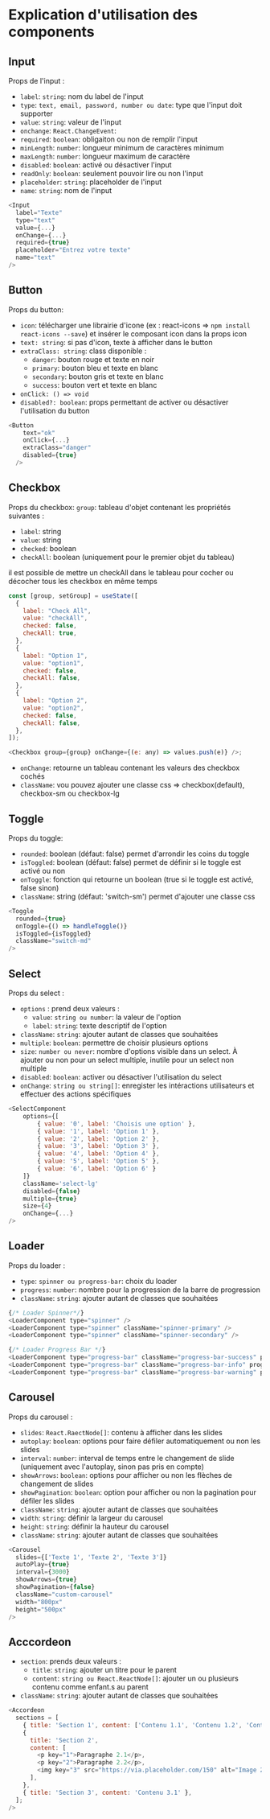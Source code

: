 # Explication d'utilisation des components

## Input 

Props de l'input :

- `label`: `string`: nom du label de l'input
- `type`: `text, email, password, number ou date`: type que l'input doit supporter 
- `value`: `string`: valeur de l'input
- `onchange`: `React.ChangeEvent`: 
- `required`: `boolean`: obligaiton ou non de remplir l'input
- `minLength`: `number`: longueur minimum de caractères minimum
- `maxLength`: `number`: longueur maximum de caractère
- `disabled`: `boolean`: activé ou désactiver l'input
- `readOnly`: `boolean`: seulement pouvoir lire ou non l'input
- `placeholder`: `string`: placeholder de l'input
- `name`: `string`: nom de l'input

```javascript
<Input
  label="Texte"
  type="text"
  value={...}
  onChange={...}
  required={true}
  placeholder="Entrez votre texte"
  name="text"
/>
```

## Button

Props du button:

- `icon`: télécharger une librairie d'icone (ex : react-icons => `npm install react-icons --save`) et insérer le composant icon dans la props icon
- `text: string`: si pas d'icon, texte à afficher dans le button
- `extraClass: string`: class disponible :
  - `danger`: bouton rouge et texte en noir
  - `primary`: bouton bleu et texte en blanc
  - `secondary`: bouton gris et texte en blanc
  - `success`: bouton vert et texte en blanc
- `onClick: () => void`
- `disabled?: boolean`: props permettant de activer ou désactiver l'utilisation du button

```javascript
<Button 
    text="ok"
    onClick={...}
    extraClass="danger"
    disabled={true}
  />
```

## Checkbox

Props du checkbox:
`group`: tableau d'objet contenant les propriétés suivantes :

- `label`: string
- `value`: string
- `checked`: boolean
- `checkAll`: boolean (uniquement pour le premier objet du tableau)

il est possible de mettre un checkAll dans le tableau pour cocher ou décocher tous les checkbox en même temps

```javascript
const [group, setGroup] = useState([
  {
    label: "Check All",
    value: "checkAll",
    checked: false,
    checkAll: true,
  },
  {
    label: "Option 1",
    value: "option1",
    checked: false,
    checkAll: false,
  },
  {
    label: "Option 2",
    value: "option2",
    checked: false,
    checkAll: false,
  },
]);

<Checkbox group={group} onChange={(e: any) => values.push(e)} />;
```

- `onChange`: retourne un tableau contenant les valeurs des checkbox cochés
- `className`: vou pouvez ajouter une classe css => checkbox(default), checkbox-sm ou checkbox-lg

## Toggle

Props du toggle:

- `rounded`: boolean (défaut: false) permet d'arrondir les coins du toggle
- `isToggled`: boolean (défaut: false) permet de définir si le toggle est activé ou non
- `onToggle`: fonction qui retourne un boolean (true si le toggle est activé, false sinon)
- `className`: string (défaut: 'switch-sm') permet d'ajouter une classe css

```javascript
<Toggle
  rounded={true}
  onToggle={() => handleToggle()}
  isToggled={isToggled}
  className="switch-md"
/>
```

## Select

Props du select :

- `options` : prend deux valeurs :
  - `value`: `string ou number`: la valeur de l'option
  - `label`: `string`: texte descriptif de l'option
- `className`: `string`: ajouter autant de classes que souhaitées
- `multiple`: `boolean`: permettre de choisir plusieurs options
- `size`: `number ou never`: nombre d'options visible dans un select. À ajouter ou non pour un select multiple, inutile pour un select non multiple
- `disabled`: `boolean`: activer ou désactiver l'utilisation du select
- `onChange`: `string ou string[]`: enregister les intéractions utilisateurs et effectuer des actions spécifiques

```javascript
<SelectComponent
    options={[
        { value: '0', label: 'Choisis une option' },
        { value: '1', label: 'Option 1' },
        { value: '2', label: 'Option 2' },
        { value: '3', label: 'Option 3' },
        { value: '4', label: 'Option 4' },
        { value: '5', label: 'Option 5' },
        { value: '6', label: 'Option 6' }
    ]}
    className='select-lg'
    disabled={false}
    multiple={true}
    size={4}
    onChange={...}
/>
```

## Loader

Props du loader :

- `type`: `spinner ou progress-bar`: choix du loader
- `progress`: `number`: nombre pour la progression de la barre de progression
- `className`: `string`: ajouter autant de classes que souhaitées 

```javascript
{/* Loader Spinner*/}
<LoaderComponent type="spinner" />
<LoaderComponent type="spinner" className="spinner-primary" />
<LoaderComponent type="spinner" className="spinner-secondary" />

{/* Loader Progress Bar */}
<LoaderComponent type="progress-bar" className="progress-bar-success" progress="25" />
<LoaderComponent type="progress-bar" className="progress-bar-info" progress="50" />
<LoaderComponent type="progress-bar" className="progress-bar-warning" progress="75" />
```

## Carousel

Props du carousel :

- `slides`: `React.RaectNode[]`: contenu à afficher dans les slides
- `autoplay`: `boolean`: options pour faire défiler automatiquement ou non les slides
- `interval`: `number`: interval de temps entre le changement de slide (uniquement avec l'autoplay, sinon pas pris en compte)
- `showArrows`: `boolean`: options pour afficher ou non les flèches de changement de slides
- `showPagination`: `boolean`: option pour afficher ou non la pagination pour défiler les slides
- `className`: `string`: ajouter autant de classes que souhaitées
- `width`: `string`: définir la largeur du carousel
- `height`: `string`: définir la hauteur du carousel
- `className`: `string`: ajouter autant de classes que souhaitées

```javascript
<Carousel
  slides={['Texte 1', 'Texte 2', 'Texte 3']}
  autoPlay={true}
  interval={3000}
  showArrows={true}
  showPagination={false}
  className="custom-carousel"
  width="800px"
  height="500px"
/>
```

## Acccordeon

- `section`: prends deux valeurs : 
  - `title`: `string`: ajouter un titre pour le parent
  - `content`: `string ou React.ReactNode[]`: ajouter un ou plusieurs contenu comme enfant.s au parent
- `className`: `string`: ajouter autant de classes que souhaitées

```javascript
<Accordeon
  sections = [
    { title: 'Section 1', content: ['Contenu 1.1', 'Contenu 1.2', 'Contenu 1.3'] },
    {
      title: 'Section 2',
      content: [
        <p key="1">Paragraphe 2.1</p>,
        <p key="2">Paragraphe 2.2</p>,
        <img key="3" src="https://via.placeholder.com/150" alt="Image 2.3" />
      ],
    },
    { title: 'Section 3', content: 'Contenu 3.1' },
  ];
/>
```
